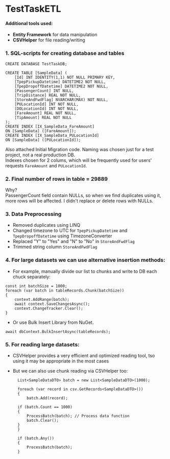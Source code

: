 # TestTaskETL
#### Additional tools used: 
  - **Entity Framework** for data manipulation   
  - **CSVHelper** for file reading/writing

### 1. SQL-scripts for creating database and tables   

    CREATE DATABASE TestTaskDB;  

    CREATE TABLE [SampleData] (  
        [Id] INT IDENTITY(1,1) NOT NULL PRIMARY KEY,  
        [TpepPickupDatetime] DATETIME2 NOT NULL,  
        [TpepDropoffDatetime] DATETIME2 NOT NULL,  
        [PassengerCount] INT NULL,  
        [TripDistance] REAL NOT NULL,  
        [StoreAndFwdFlag] NVARCHAR(MAX) NOT NULL,  
        [PULocationId] INT NOT NULL,  
        [DOLocationId] INT NOT NULL,  
        [FareAmount] REAL NOT NULL,  
        [TipAmount] REAL NOT NULL  
    );  
    CREATE INDEX [IX_SampleData_FareAmount]  
    ON [SampleData] ([FareAmount]);  
    CREATE INDEX [IX_SampleData_PULocationId]  
    ON [SampleData] ([PULocationId]);
   
Also attached Initial Migration code.
Naming was chosen just for a test project, not a real production DB.  
Indexes chosen for 2 colums, which will be frequently used for users' requests `FareAmount` and `PULocationId`.  

### 2. Final number of rows in table = 29889
Why?   
PassengerCount field contain NULLs, so when we find duplicates using it, more rows will be affected. I didn't replace or delete rows with NULLs.  

### 3. Data Preprocessing
- Removed duplicates using LINQ
- Changed timezone to UTC for `TpepPickupDatetime` and `TpepDropoffDatetime` using TimezoneConverter
- Replaced "Y" to "Yes" and "N" to "No" in `StoreAndFwdFlag`
- Trimmed string column `StoreAndFwdFlag`

### 4. For large datasets we can use alternative insertion methods:
   - For example, manually divide our list to chunks and write to DB each chuck separately:  

    const int batchSize = 1000;
    foreach (var batch in tableRecords.Chunk(batchSize))
    {
        context.AddRange(batch);
        await context.SaveChangesAsync();
        context.ChangeTracker.Clear();
    }

   - Or use Bulk Insert Library from NuGet.  

    await dbContext.BulkInsertAsync(tableRecords);  


### 5. For reading large datasets:
- CSVHelper provides a very efficient and optimized reading tool, tso using it may be appropriate in the most cases
- But we can also use chunk reading via CSVHelper too:  

        List<SampleDataDTO> batch = new List<SampleDataDTO>(1000);

        foreach (var record in csv.GetRecords<SampleDataDTO>())
        {
            batch.Add(record);

        if (batch.Count == 1000)
        {
            ProcessBatch(batch); // Process data function
            batch.Clear();
        }
        }

        if (batch.Any())
        {
            ProcessBatch(batch);
        }






